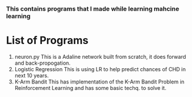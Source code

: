 ### This contains programs that I made while learning mahcine learning

# List of Programs
1. neuron.py
This is a Adaline network built from scratch, it does forward and back-propogation.
2. Logistic Regression
This is using LR to help predict chances of CHD in next 10 years.
3. K-Arm Bandit
This has implementation of the K-Arm Bandit Problem in Reinforcement Learning and has some basic techq. to solve it.